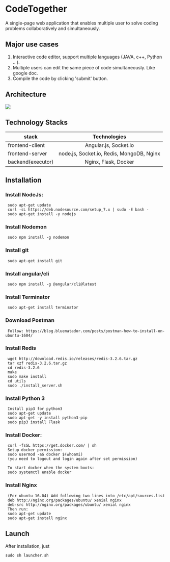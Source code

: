 <!-- @format -->

# CodeTogether

A single-page web application that enables multiple user to solve coding problems collaboratively and simultaneously.


## Major use cases

1. Interactive code editor, support multiple languages (JAVA, c++, Python .. ).
2. Multiple users can edit the same piece of code simultaneously. Like google doc.
3. Compile the code by clicking 'submit' button.

## Architecture

![](https://jeremy5291.files.wordpress.com/2018/11/ba6b5-coj.png)

## Technology Stacks

| stack             |               Technologies                |
| ----------------- | :---------------------------------------: |
| frontend-client   |           Angular.js, Socket.io           |
| frontend-server   | node.js, Socket.io, Redis, MongoDB, Nginx |
| backend(executor) |           Nginx, Flask, Docker            |

## Installation

### Install NodeJs:

     sudo apt-get update
     curl -sL https://deb.nodesource.com/setup_7.x | sudo -E bash -
     sudo apt-get install -y nodejs

### Install Nodemon

     sudo npm install -g nodemon

### Install git

     sudo apt-get install git

### Install angular/cli

     sudo npm install -g @angular/cli@latest

### Install Terminator

     sudo apt-get install terminator

### Download Postman

     Follow: https://blog.bluematador.com/posts/postman-how-to-install-on-ubuntu-1604/

### Install Redis

     wget http://download.redis.io/releases/redis-3.2.6.tar.gz
     tar xzf redis-3.2.6.tar.gz
     cd redis-3.2.6
     make
     sudo make install
     cd utils
     sudo ./install_server.sh

### Install Python 3

     Install pip3 for python3
     sudo apt-get update
     sudo apt-get -y install python3-pip
     sudo pip3 install Flask

### Install Docker:

     curl -fsSL https://get.docker.com/ | sh
     Setup docker permission:
     sudo usermod -aG docker $(whoami)
     (you need to logout and login again after set permission)

     To start docker when the system boots:
     sudo systemctl enable docker

### Install Nginx

     (For ubuntu 16.04) Add following two lines into /etc/apt/sources.list
     deb http://nginx.org/packages/ubuntu/ xenial nginx
     deb-src http://nginx.org/packages/ubuntu/ xenial nginx
     Then run:
     sudo apt-get update
     sudo apt-get install nginx

## Launch

After installation, just

```
sudo sh launcher.sh
```
